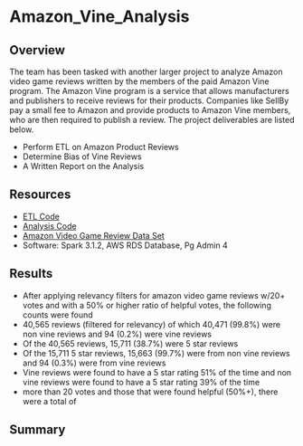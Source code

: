 # Amazon_Vine_Analysis

## Overview

The team has been tasked with another larger project to analyze Amazon video game reviews written by the members of the paid Amazon Vine program.  The Amazon Vine program is a service that allows manufacturers and publishers to receive reviews for their products. Companies like SellBy pay a small fee to Amazon and provide products to Amazon Vine members, who are then required to publish a review. The project deliverables are listed below.
- Perform ETL on Amazon Product Reviews
- Determine Bias of Vine Reviews
- A Written Report on the Analysis

## Resources
- [ETL Code](https://github.com/sbretag/Amazon_Vine_Analysis/blob/main/Amazon_Reviews_ETL.ipynb)
- [Analysis Code](https://github.com/sbretag/Amazon_Vine_Analysis/blob/main/Amazon_Reviews_ETL.ipynb)
- [Amazon Video Game Review Data Set](https://s3.amazonaws.com/amazon-reviews-pds/tsv/amazon_reviews_us_Video_Games_v1_00.tsv.gz)
- Software: Spark 3.1.2, AWS RDS Database, Pg Admin 4


## Results 

 - After applying relevancy filters for amazon video game reviews w/20+ votes and with a 50% or higher ratio of helpful votes, the following counts were found
  - 40,565 reviews (filtered for relevancy) of which 40,471 (99.8%) were non vine reviews and 94 (0.2%) were vine reviews
  - Of the 40,565 reviews, 15,711 (38.7%) were 5 star reviews
  - Of the 15,711 5 star reviews, 15,663 (99.7%) were from non vine reviews and 94 (0.3%) were from vine reviews
  - Vine reviews were found to have a 5 star rating 51% of the time and non vine reviews were found to have a 5 star rating 39% of the time
 -   more than 20 votes and those that were found helpful (50%+), there were a total of 

## Summary



